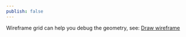```yaml
---
publish: false
---
```


Wireframe grid can help you debug the geometry, see: <a href="/guide/lesson-005">Draw wireframe</a>

<script setup>
import Wireframe from '../components/Wireframe.vue'
</script>

<Wireframe />
